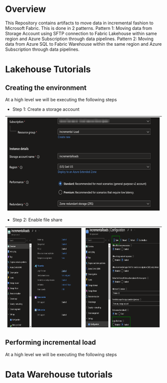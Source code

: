 # Overview

This Repository contains artifacts to move data in incremental fashion to Microsoft Fabric. This is done in 2 patterns.
Pattern 1: Moving data from Storage Account using SFTP connection to Fabric Lakehouse within same region and Azure Subscription through data pipelines.
Pattern 2: Moving data from Azure SQL to Fabric Warehouse within the same region and Azure Subscription through data pipelines.

# Lakehouse Tutorials

## Creating the environment

At a high level we will be executing the following steps

- Step 1: Create a storage account

|<img src='/Assests/IncrementalData/Media/StorageAccountCreate.PNG' width='600' height='300'>|
| ----------- |

- Step 2: Enable file share

|<img src='/Assests/IncrementalData/Media/FileshareDisabled.PNG' width='450' height='320'>|<img src='/Assests/IncrementalData/Media/FileshareEnable.PNG' width='450' height='320'>|
| ----------- |-----------|

## Performing incremental load

At a high level we will be executing the following steps

# Data Warehouse tutorials